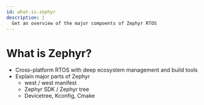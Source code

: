 ```yaml
---
id: what-is-zephyr
description: |
  Get an overview of the major compoents of Zephyr RTOS
---
```


# What is Zephyr?

- Cross-platform RTOS with deep ecosystem management and build tools
- Explain major parts of Zephyr
    - west / west manifest
    - Zephyr SDK / Zephyr tree
    - Devicetree, Kconfig, Cmake
